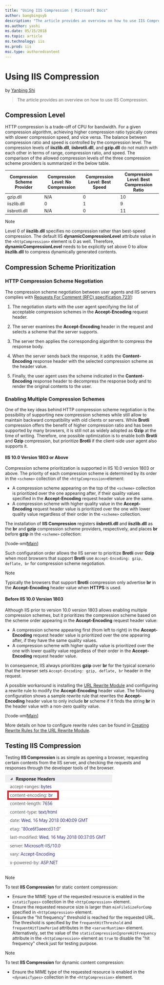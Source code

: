 ```yaml
---
title: "Using IIS Compression | Microsoft Docs"
author: bangbingsyb
description: "The article provides an overview on how to use IIS Compression"
ms.author: yashi
ms.date: 05/15/2018
ms.topic: article
ms.technology: iis
ms.prod: iis
msc.type: authoredcontent
---
```

Using IIS Compression
====================
by [Yanbing Shi](https://github.com/bangbingsyb)

> The article provides an overview on how to use IIS Compression.

## Compression Level

HTTP compression is a trade-off of CPU for bandwidth.
For a given compression algorithm, achieving higher compression ratio typically comes with slower compression speed, and vice versa.
The balance between compression ratio and speed is controlled by the compression level.
The compression levels of **iiszlib.dll**, **iisbrotli.dll**, and **gzip.dll** do not match with each other in terms of range, compression ratio, and speed.
The comparison of the allowed compression levels of the three compression scheme providers is summarized in the below table.  

| Compression Scheme Provider | Compression Level: No Compression | Compression Level: Best Speed | Compression Level: Best Compression Ratio |
|---------|---------|---------|---------|
| gzip.dll | N/A | 0 | 10 |
| iiszlib.dll | 0 | 1 | 9 |
| iisbrotli.dll | N/A | 0 | 11 |

> [!NOTE]
> Level 0 of **iiszlib.dll** specifies no compression rather than best-speed compression.
> The default IIS **dynamicCompressionLevel** attribute value in the `<httpCompression>` element is 0 as well. Therefore, **dynamicCompressionLevel** needs to be explicitly set above 0 to allow **iiszlib.dll** to compress dynamically generated contents.

## Compression Scheme Prioritization

### HTTP Compression Scheme Negotiation

The compression scheme negotiation between user agents and IIS servers complies with [Requests For Comment (RFC) specification 7231](https://www.ietf.org/rfc/rfc7231.txt):

1. The negotiation starts with the user agent specifying the list of acceptable compression schemes in the **Accept-Encoding** request header.

2. The server examines the **Accept-Encoding** header in the request and selects a scheme that the server supports.

3. The server then applies the corresponding algorithm to compress the response body.

4. When the server sends back the response, it adds the **Content-Encoding** response header with the selected compression scheme as the header value.

5. Finally, the user agent uses the scheme indicated in the **Content-Encoding** response header to decompress the response body and to render the original contents to the user.

### Enabling Multiple Compression Schemes

One of the key ideas behind HTTP compression scheme negotiation is the possibility of supporting new compression schemes while still allow to maintain backward compatibility with old clients or servers.
While **Brotli** compression offers the benefit of higher compression ratio and has been supported by many browsers, it is still not as widely adopted as **Gzip** at the time of writing.
Therefore, one possible optimization is to enable both **Brotli** and **Gzip** compression, but prioritize **Brotli** if the client-side user agent also supports it.

#### IIS 10.0 Version 1803 or Above

Compression scheme prioritization is supported in IIS 10.0 version 1803 or above.
The priority of each compression scheme is determined by its order in the `<scheme>` collection of the `<httpCompression>`element:

- A compression scheme appearing on the top of the `<scheme>` collection is prioritized over the one appearing after, if their quality values specified in the **Accept-Encoding** request header value are the same.
- A compression scheme with higher quality value in the **Accept-Encoding** request header value is prioritized over the one with lower quality value regardless of their order in the `<scheme>` collection.

The installation of **IIS Compression** registers **iisbrotli.dll** and **iiszlib.dll** as the **br** and **gzip** compression scheme providers, respectively, and places **br** before **gzip** in the `<scheme>` collection:

[!code-xml[Main](using-iis-compression/samples/compression-scheme-prioritization-config.xml)]

Such configuration order allows the IIS server to prioritize **Brotli** over **Gzip** when most browsers that support **Brotli** use `Accept-Encoding: gzip, deflate, br` for compression scheme negotiation.

> [!NOTE]
> Typically the browsers that support **Brotli** compression only advertise **br** in the **Accept-Encoding** header value when **HTTPS** is used.

#### Before IIS 10.0 Version 1803

Although IIS prior to version 10.0 version 1803 allows enabling multiple compression schemes, but it prioritizes the compression scheme based on the scheme order appearing in the **Accept-Encoding** request header value:

- A compression scheme appearing first (from left to right) in the **Accept-Encoding** request header value is prioritized over the one appearing after, if they have the same quality values.
- A compression scheme with higher quality value is prioritized over the one with lower quality value regardless of their order in the **Accept-Encoding** request header value.

In consequence, IIS always prioritizes **gzip** over **br** for the typical scenario that the browser sets `Accept-Encoding: gzip, deflate, br` header in the request.

A possible workaround is installing the [URL Rewrite Module](https://docs.microsoft.com/en-us/iis/extensions/url-rewrite-module/using-the-url-rewrite-module) and configuring a rewrite rule to modify the **Accept-Encoding** header value.
The following configuration shows a sample rewrite rule that rewrites the **Accept-Encoding** header value to only include **br** scheme if it finds the string **br** in the header value with a non-zero quality value.

[!code-xml[Main](using-iis-compression/samples/compression-scheme-prioritization-workaround.xml)]

More details on how to configure rewrite rules can be found in
[Creating Rewrite Rules for the URL Rewrite Module](https://docs.microsoft.com/en-us/iis/extensions/url-rewrite-module/creating-rewrite-rules-for-the-url-rewrite-module).

## Testing IIS Compression

Testing **IIS Compression** is as simple as opening a browser, requesting certain contents from the IIS server, and checking the requests and responses through the developer tools of the browser.

[![](using-iis-compression/samples/test_compression.jpg)](using-iis-compression/samples/test_compression.jpg)

> [!NOTE]
> To test **IIS Compression** for static content compression:
> - Ensure the MIME type of the requested resource is enabled in the `<staticTypes>` collection in the `<httpCompression>` element.
> - Ensure the requested resource size is larger than `minFileSizeForComp` specified in `<httpCompression>` element.
> - Ensure the "hit frequency" threshold is reached for the requested URL. The threshold is specified by the `frequentHitThreshold` and `frequentHitTimePeriod` attributes in the `<serverRuntime>` element. Alternatively,  set the value of the `staticCompressionIgnoreHitFrequency` attribute in the `<httpCompression>` element as `true` to disable the "hit frequency" check just for testing purpose.

> [!NOTE]
> To test **IIS Compression** for dynamic content compression:
> - Ensure the MIME type of the requested resource is enabled in the `<dynamicTypes>` collection in the `<httpCompression>` element.
